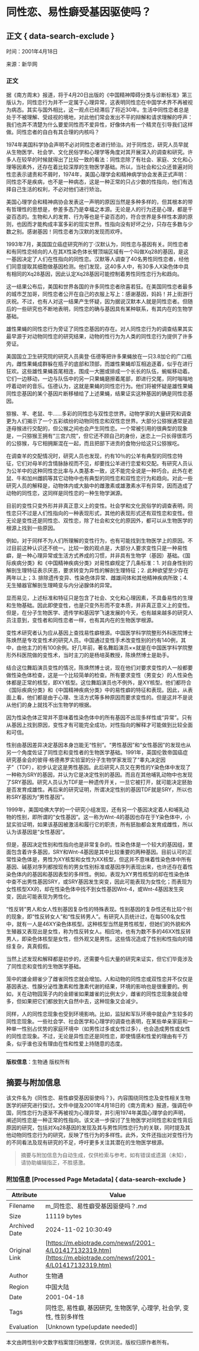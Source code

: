 # 同性恋、易性癖受基因驱使吗？

## 正文 { data-search-exclude }


时间：2001年4月18日

来源：新华网

### 正文

据《南方周末》报道，将于4月20日出版的《中国精神障碍分类与诊断标准》第三版认为，同性恋行为并不一定属于心理异常，这表明同性恋在中国学术界不再被视为病态。其实与国外相比，这一观点已经滞后了将近30年。生活中同性恋者总是处于不被理解、受歧视的境地，对此他们常会发出不平的辩解和请求理解的呼声：我们也弄不清楚为什么要爱同性而不爱异性，好像体内有一个精灵在引导我们这样做。同性恋者的自白有其合理的内核吗？

1974年美国科学协会声明不必对同性恋者进行矫治。对于同性恋，研究人员早就从生物医学、社会学、文化民俗学和心理学等角度对其开展深入的调查和研究。许多人在较早的时候就得出了比较一致的看法：同性恋除了有社会、家庭、文化和心理等因素外，还存在着比较深厚的生物医学基础。所以，当社会和公众还普遍对同性恋表示谴责和不屑时，1974年，美国心理学会和精神病学协会发表正式声明：同性恋不是疾病，也不是一种病态，这是一种正常的只占少数的性指向，他们有选择自己生活的权利，不必对他们进行矫治。

美国心理学会和精神病协会发表这一声明的原因当然是多种多样的，但其根本的带有哲理性的思想是，参差多态乃是幸福之本源。无论是人的行为还是心理，都是千姿百态的。生物和人的发育、行为等也是千姿百态的，符合世界是多样性本源的原则，也因而才能构成丰富多彩的现实世界。性指向没有好坏之分，只存在多数与少数之别。感谢基因！同性恋者为汉默的发现而欢呼。

1993年7月，美国国立癌症研究所的丁·汉默认为，同性恋与基因有关。同性恋者和有同性恋倾向的人在其X性染色体长臂顶端区域有一个叫做Xq28的基因，是这一基因决定了人们在性指向的同性恋。汉默等人调查了40名男性同性恋者，经他们同意提取其细胞做基因检测。他们发现，这40多人中，有30多人X染色体中具有相同的Xq28基因，因此认定Xq28基因可能控制着男性同性恋行为和趋向。

这一结果公布后，美国和世界各国的许多同性恋者欣喜若狂。在美国同性恋者最多的城市芝加哥，同性恋者公开在自己的衣服上写上：感谢基因，妈妈！并上街游行庆祝。不过，也有人对这一结果产生怀疑，因为据说汉默本人就是同性恋者。但随后的一些研究也不断地表明，同性恋的确与基因具有某种联系，有其内在的生物学基础。

雄性果蝇的同性恋行为旁证了同性恋基因的存在。对人同性恋行为的调查结果其实最早源于对动物同性恋的研究结果，动物的性行为为人类的同性恋行为提供了许多旁证。

美国国立卫生研究院的研究人员奥登·伍德等把许多果蝇放在一只3.8加仑的广口瓶内，雌性果蝇成群躲在瓶子的底部和顶部，而雄性果蝇却互相追逐着，似乎在进行狂欢。这些雄性果蝇首尾相连，围成一大圈或排成一个长长的队伍，蜿蜒移动着。它们一边移动，一边与队伍中的另一只果蝇磨擦着尾部，即进行交尾，同时嗡嗡地哼着动听的音乐。伍德认为，这就是果蝇的同性恋行为。他们将被怀疑是雄性果蝇同性恋基因的某个基因片断移植给了上述果蝇，结果证实这种基因的确是同性恋基因。

猕猴、羊、老鼠、牛……多彩的同性恋与双性恋世界。动物学家的大量研究和调查更为人们揭示了一个五彩缤纷的动物同性恋和双性恋世界。大部分公猕猴通常是追逐母猴进行交配的，但公猴之间也会产生同性恋。一个常被引用的很典型的现象是，一只猕猴王拥有“三宫六院”，但它还不顾自己的身份，迷恋上一只长得很乖巧的公猕猴，与它相拥厮混在一起，而且把部下进贡的食物分给这只公猕猴吃。

在调查羊的交配情况时，研究人员也发现，约有10％的公羊有典型的同性恋特征，它们对母羊的含情脉脉视而不见，却要找公羊进行恋爱和交配。有研究人员认为公羊中的这种同性恋比率与人类基本一致，这不能完全说是一种巧合。此外在老鼠、牛和加州雌鸥等其它动物中也有典型的同性恋和双性恋行为和趋向。对此一些研究人员的解释是，动物体内或大脑中的雌激素或雄激素水平有异常，因而造成了动物的同性恋，这同样是同性恋的一种生物学渊源。

目前的变性只变外形并非真正意义上的变性。社会学和文化民俗学的调查表明，同性恋只不过是人们性指向的一种表现形式，其他的表现形式还有双性恋和变性。但无论是变性还是同性恋、双性恋，除了社会和文化的原因外，都可以从生物医学的根源上找到一些原因。

例如，对于同样不为人们所理解的变性行为，也有可能找到生物医学上的原因。不过目前这种认识还不统一。比较一致的观点是，大部分人要求变性只是一种易性癖，是一种心理异常或生活方式养成的习惯，并非具有生物学（基因）基础。《国际疾病分类》和《中国精神疾病分类》对易性癖规定了几条标准：1. 对自身性别的解剖生理特征表示厌恶，要求转变为异性的解剖生理特征；2. 此种欲望至少存在两年以上；3. 排除遗传变异、性染色体异常、雌雄间体和其他精神疾病所致；4. 无生殖器官解剖生理畸变与内分泌腺体的异常。

显而易见，上述标准和特征只是包含了社会、文化和心理因素，不具备易性的生理和生物基础。因此即使变性，也是只变外形而不变本质，并非真正意义上的变性。但是，在分子生物医学、遗传学和基因学飞速发展的今天，也有越来越多的研究人员注意到，变性者和同性恋者一样，也有其内在的生物医学根源。

变性术研究者认为应从基因上查找易性癖根源。中国医学科学院整形外科医院博士陈焕然是专攻变性术的研究人员。中国通过变性手术改变性别的约有140例，其中，由他主刀的有100余例。好几年前，著名舞蹈演员××就是在中国医学科学院整形外科医院做的变性术，当时主刀的是杨培英教授，陈焕然博士是助手。

结合这位舞蹈演员变性的情况，陈焕然博士说，现在他们对要求变性的人一般都要做性染色体检查，这是一个比较简单的检查。所有要求变性（男变女）的人性染色体都是正常的核型，即XY核型。这位舞蹈演员也不例外，是XY核型。他们都符合《国际疾病分类》和《中国精神疾病分类》中的易性癖的特征和表现。因此，从表面上看，他们都是由于心理、生活方式等多种原因而要求变性的。但是这并不是说从他们的身上就找不出生物学的根据。

因为性染色体正常并不意味着性染色体中的所有基因不出现多样性或“异常”。只有从基因上找到原因，变性才有可能完全成功，对性指向的解释才可能做到比较全面和可信。

性别由基因差异决定基因本身岂能无“性别”。“男性基因”和“女性基因”的发现也从另一个角度佐证了同性恋和变性者的生物医学基础。1991年，英国伦敦帝国癌症研究基金会的彼得·格德弗罗实验室的分子生物学家发现了“睾丸决定因子”（TDF），初步认定这是男性基因。此后研究人员又在男性的Y染色体中发现了一种称为SRY的基因，并认为它是决定性别的基因。而且在其他哺乳动物中也发现了SRY基因。研究人员认为TDF是一种遗传开关，一旦它被打开，就可能决定胚胎是否发育成雄性。再后来的研究证明，所谓决定性别的基因TDF就是SRY，所以也称SRY基因为“男性基因”。

1999年，美国哈佛大学的一个研究小组发现，还有另一个基因决定着人和哺乳动物的性别，即所谓的“女性基因”。这一称为Wnt-4的基因也存在于Y染色体中，小鼠实验证明，如果该基因被激活和履行它的职责，所有胚胎都会发育成雌性，所以认为该基因是“女性基因”。

但是，基因决定性别和性指向也是非常复杂的。性染色体是一个较大的基因组，里面包含着许多基因，SRY和Wnt-4基因是其中比较重要的两种基因。目前认可的正常性染色体是，男性为XY核型和女性为XX核型，但这并不意味着性染色体中所有基因、碱基对序列都按现有的男女性别标准或基因序列表现出来，也许还存在着性染色体内的基因和基因表型的多样性。例如，表现为XY男性核型的却在性染色体中查不出男性基因SRY，或SRY基因发生突变，因此可能表现为女性化；而表现为女性核型XX的，却在性染色体中找不到女性基因Wnt-4，或Wnt-4基因发生突变，因此可能表现为男性化。

“性反转”男人和女人性别基因复杂性的特殊表现。性别基因的复杂性还有比较个别的现象，即“性反转女人”和“性反转男人”。有研究人员统计过，在每500名女性中，就有一人是46XY染色体核型。这种核型当然是男性核型，但她们的外貌和外生殖器又表现出是女性，称为性反转女人。相应地，也有为数不多的46XX性反转男人，即染色体核型是女性，但外观又是男性。这些情况造成了性别和性指向的错综复杂，真真假假。

当然上述发现和解释都是初步的，还需要今后大量的研究来证实，但它们毕竟涉及了同性恋和变性的生物医学基础。

笼中的雄金翅雀少了雌雀同性恋就会增加。人和动物的同性恋或双性恋并不仅仅是基因表达、性腺分泌性激素和性激素代谢的结果，环境的影响也是很重要的。例如，关在动物园笼子内的金翅雀如果雄雀的比例太少，雌雀的同性恋现象就会增多，但如果把它们都放到大自然中去，这种现象又会减少。

同样，人的同性恋现象也受到环境影响。比如，监狱和军队环境中就会产生较多的同性恋现象。一些社会学、社会医学和心理学的调查也表明，在某些单亲家庭和一种单一性别占优势的家庭环境中（如男性过多或女性过多），也会造成男性或女性的同性恋现象。不过，无论是异性恋还是同性恋，即使情感和性爱的理由有千万条，似乎谁也没有理由在性和性爱上持随意的态度。

---

**版权信息**：生物通 版权所有

## 摘要与附加信息

<!-- tcd_abstract -->
该文件名为《同性恋、易性癖受基因驱使吗？》，内容围绕同性恋及变性相关生物医学的研究进行探讨。文件中提及2001年4月18日的《南方周末》报道，强调在中国，同性恋行为逐渐不再被视为心理异常，并引用1974年美国心理学会的声明，阐述同性恋是一种正常的性指向。该文进一步探讨了生物医学对同性恋和变性背后原因的研究，包括对Xq28基因的发现及其与男性同性恋行为的关联，同时提及其他动物同性恋行为的研究，反映了性行为的多样性。此外，文件还指出对变性行为的不同看法及现有研究的不足，呼吁更多关注其潜在的生物医学根源。
<!-- tcd_abstract_end -->

> 摘要与附加信息为自动生成，仅供检索与参考。如有错误或遗漏（未知），请协助编辑指正，不胜感激。

### 附加信息 [Processed Page Metadata] { data-search-exclude }

| Attribute       | Value                                  |
|-----------------|----------------------------------------|
| Filename        | m_同性恋、易性癖受基因驱使吗？.md                             |
| Size            | 11119 bytes                           |
| Archived Date   | 2024-11-02 10:30:49                             |
| Original Link   | [https://m.ebiotrade.com/newsf/2001-4/L01417132319.htm](https://m.ebiotrade.com/newsf/2001-4/L01417132319.htm)                       |
| Author          | 生物通                               |
| Region          | 中国大陆                               |
| Date            | 2001-04-18                                 |
| Tags            | 同性恋, 易性癖, 基因研究, 生物医学, 心理学, 社会学, 变性, 性别多样性                                 |
| Evaluation            | [Unknown type(update needed)]                                 |
<!-- tcd_table_end -->

本文由跨性别中文数字档案馆归档整理，仅供浏览。版权归原作者所有。

